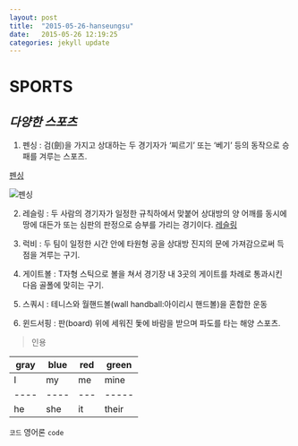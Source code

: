 ```yaml
---
layout: post
title:  "2015-05-26-hanseungsu"
date:   2015-05-26 12:19:25
categories: jekyll update
---
```


# **SPORTS**

## *다양한 스포츠*

1. 펜싱 : 검(劍)을 가지고 상대하는 두 경기자가 ‘찌르기’ 또는 ‘베기’ 등의 동작으로 승패를 겨루는 스포츠.



[펜싱](http://terms.naver.com/entry.nhn?docId=1157868&cid=40942&categoryId=31981)



![펜싱](http://imgnews.naver.com/image/076/2008/08/11/88l74135.jpg)



2. 레슬링 : 두 사람의 경기자가 일정한 규칙하에서 맞붙어 상대방의 양 어깨를 동시에 땅에 대든가 또는 심판의 판정으로 승부를 가리는 경기이다.
[레슬링][1]


3. 럭비 : 두 팀이 일정한 시간 안에 타원형 공을 상대방 진지의 문에 가져감으로써 득점을 겨루는 구기.


4. 게이트볼 : T자형 스틱으로 볼을 쳐서 경기장 내 3곳의 게이트를 차례로 통과시킨 다음 골폴에 맞히는 구기.


5. 스쿼시 : 테니스와 월핸드볼(wall handball:아이리시 핸드볼)을 혼합한 운동


6. 윈드서핑 : 판(board) 위에 세워진 돛에 바람을 받으며 파도를 타는 해양 스포츠.


>인용



| gray | blue | red | green |
| ---- | ---- | --- | ----- |
|  I   |  my  | me  |  mine |
| ---- | ---- | --- | ----- |
|  he  |  she | it  | their |


`코드` 영어론 `code`


[1]: http://terms.naver.com/entry.nhn?docId=1087739&cid=40942&categoryId=31976
